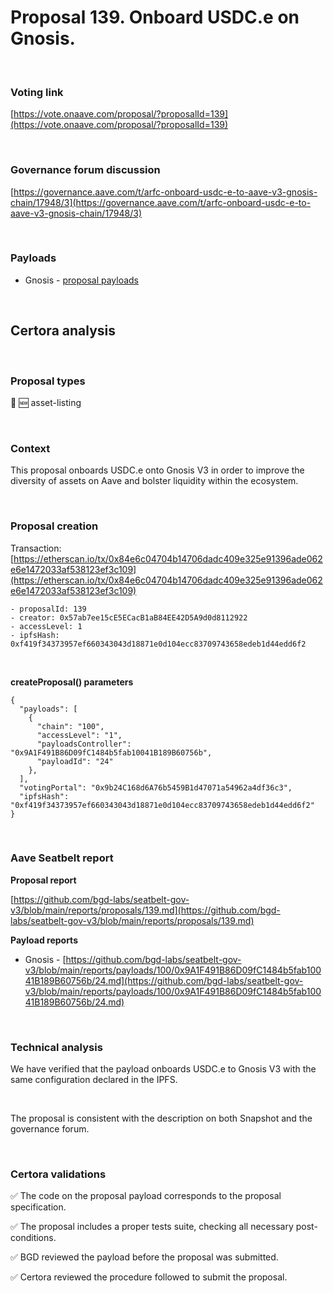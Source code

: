 # Proposal 139. Onboard USDC.e on Gnosis.

<br>

### Voting link

[https://vote.onaave.com/proposal/?proposalId=139](https://vote.onaave.com/proposal/?proposalId=139)

<br>

### Governance forum discussion

[https://governance.aave.com/t/arfc-onboard-usdc-e-to-aave-v3-gnosis-chain/17948/3](https://governance.aave.com/t/arfc-onboard-usdc-e-to-aave-v3-gnosis-chain/17948/3)

<br>

### Payloads

* Gnosis - [proposal payloads](https://gnosisscan.io/address/0xF0221Fc5a2F825bbF6F994f30743aD5AAC66cd4E#code#F1#L1)

<br>

## Certora analysis

<br>

### Proposal types

:gem: :new: asset-listing

<br>

### Context

This proposal onboards USDC.e onto Gnosis V3 in order to improve the diversity of assets on Aave and bolster liquidity within the ecosystem.

<br>

### Proposal creation

Transaction: [https://etherscan.io/tx/0x84e6c04704b14706dadc409e325e91396ade062e6e1472033af538123ef3c109](https://etherscan.io/tx/0x84e6c04704b14706dadc409e325e91396ade062e6e1472033af538123ef3c109)

```
- proposalId: 139
- creator: 0x57ab7ee15cE5ECacB1aB84EE42D5A9d0d8112922
- accessLevel: 1
- ipfsHash: 0xf419f34373957ef660343043d18871e0d104ecc83709743658edeb1d44edd6f2
```

<br>

**createProposal() parameters**

```
{
  "payloads": [
    {
      "chain": "100",
      "accessLevel": "1",
      "payloadsController": "0x9A1F491B86D09fC1484b5fab10041B189B60756b",
      "payloadId": "24"
    },
  ],
  "votingPortal": "0x9b24C168d6A76b5459B1d47071a54962a4df36c3",
  "ipfsHash": "0xf419f34373957ef660343043d18871e0d104ecc83709743658edeb1d44edd6f2"
}
```

<br>

### Aave Seatbelt report

**Proposal report**

[https://github.com/bgd-labs/seatbelt-gov-v3/blob/main/reports/proposals/139.md](https://github.com/bgd-labs/seatbelt-gov-v3/blob/main/reports/proposals/139.md)

**Payload reports**

* Gnosis - [https://github.com/bgd-labs/seatbelt-gov-v3/blob/main/reports/payloads/100/0x9A1F491B86D09fC1484b5fab10041B189B60756b/24.md](https://github.com/bgd-labs/seatbelt-gov-v3/blob/main/reports/payloads/100/0x9A1F491B86D09fC1484b5fab10041B189B60756b/24.md)

<br>

### Technical analysis

We have verified that the payload onboards USDC.e to Gnosis V3 with the same configuration declared in the IPFS.

<br>

The proposal is consistent with the description on both Snapshot and the governance forum.

<br>

### Certora validations

:white_check_mark: The code on the proposal payload corresponds to the proposal specification.

:white_check_mark: The proposal includes a proper tests suite, checking all necessary post-conditions.

:white_check_mark: BGD reviewed the payload before the proposal was submitted.

:white_check_mark: Certora reviewed the procedure followed to submit the proposal.

